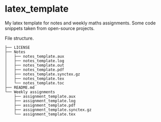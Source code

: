 # latex_template
My latex template for notes and weekly maths assignments.
Some code snippets taken from open-source projects.

File structure.
```
├── LICENSE
├── Notes
│   ├── notes_template.aux
│   ├── notes_template.log
│   ├── notes_template.out
│   ├── notes_template.pdf
│   ├── notes_template.synctex.gz
│   ├── notes_template.tex
│   └── notes_template.toc
├── README.md
└── Weekly assignments
    ├── assignment_template.aux
    ├── assignment_template.log
    ├── assignment_template.pdf
    ├── assignment_template.synctex.gz
    └── assignment_template.tex
```
